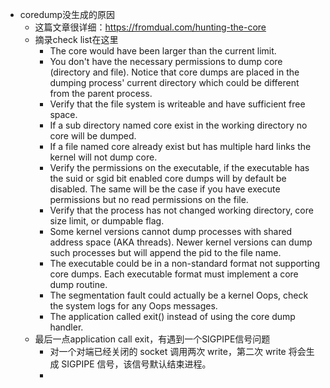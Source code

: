 - coredump没生成的原因
	- 这篇文章很详细：https://fromdual.com/hunting-the-core
	- 摘录check list在这里
		- The core would have been larger than the current limit.
		- You don't have the necessary permissions to dump core (directory and file). Notice that core dumps are placed in the dumping process' current directory which could be different from the parent process.
		- Verify that the file system is writeable and have sufficient free space.
		- If a sub directory named core exist in the working directory no core will be dumped.
		- If a file named core already exist but has multiple hard links the kernel will not dump core.
		- Verify the permissions on the executable, if the executable has the suid or sgid bit enabled core dumps will by default be disabled. The same will be the case if you have execute permissions but no read permissions on the file.
		- Verify that the process has not changed working directory, core size limit, or dumpable flag.
		- Some kernel versions cannot dump processes with shared address space (AKA threads). Newer kernel versions can dump such processes but will append the pid to the file name.
		- The executable could be in a non-standard format not supporting core dumps. Each executable format must implement a core dump routine.
		- The segmentation fault could actually be a kernel Oops, check the system logs for any Oops messages.
		- The application called exit() instead of using the core dump handler.
	- 最后一点application call exit，有遇到一个SIGPIPE信号问题
		- 对一个对端已经关闭的 socket 调用两次 write，第二次 write 将会生成 SIGPIPE 信号，该信号默认结束进程。
		-